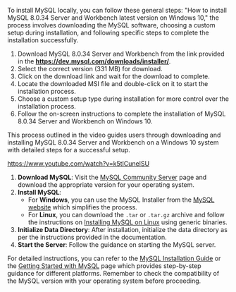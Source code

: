 To install MySQL locally, you can follow these general steps:
"How to install MySQL 8.0.34 Server and Workbench latest version on Windows 10," the process involves downloading the MySQL software, choosing a custom setup during installation, and following specific steps to complete the installation successfully.
1. Download MySQL 8.0.34 Server and Workbench from the link provided in the **https://dev.mysql.com/downloads/installer/**.
2. Select the correct version (331 MB) for download.
3. Click on the download link and wait for the download to complete.
4. Locate the downloaded MSI file and double-click on it to start the installation process.
5. Choose a custom setup type during installation for more control over the installation process.
6. Follow the on-screen instructions to complete the installation of MySQL 8.0.34 Server and Workbench on Windows 10.

This process outlined in the video guides users through downloading and installing MySQL 8.0.34 Server and Workbench on a Windows 10 system with detailed steps for a successful setup.

https://www.youtube.com/watch?v=k5tICunelSU


1. **Download MySQL**: Visit the [MySQL Community Server](https://dev.mysql.com/doc/mysql-getting-started/en/) page and download the appropriate version for your operating system.
2. **Install MySQL**: 
   - For **Windows**, you can use the MySQL Installer from the [MySQL website](https://dev.mysql.com/doc/refman/8.2/en/windows-installation.html) which simplifies the process.
   - For **Linux**, you can download the `.tar` or `.tar.gz` archive and follow the instructions on [Installing MySQL on Linux](https://dev.mysql.com/doc/mysql-getting-started/en/) using generic binaries.
3. **Initialize Data Directory**: After installation, initialize the data directory as per the instructions provided in the documentation.
4. **Start the Server**: Follow the guidance on starting the MySQL server.

For detailed instructions, you can refer to the [MySQL Installation Guide](https://dev.mysql.com/doc/mysql-installation-excerpt/5.7/en/) or the [Getting Started with MySQL](https://dev.mysql.com/doc/mysql-getting-started/en/) page which provides step-by-step guidance for different platforms. 
Remember to check the compatibility of the MySQL version with your operating system before proceeding. 
